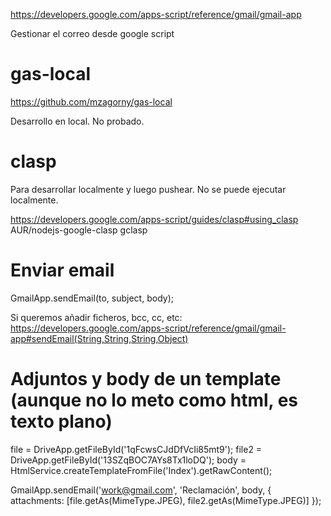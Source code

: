 https://developers.google.com/apps-script/reference/gmail/gmail-app

Gestionar el correo desde google script

# gas-local
https://github.com/mzagorny/gas-local

Desarrollo en local. No probado.

# clasp
Para desarrollar localmente y luego pushear.
No se puede ejecutar localmente.

https://developers.google.com/apps-script/guides/clasp#using_clasp
AUR/nodejs-google-clasp
gclasp

# Enviar email
GmailApp.sendEmail(to, subject, body);

Si queremos añadir ficheros, bcc, cc, etc:
https://developers.google.com/apps-script/reference/gmail/gmail-app#sendEmail(String,String,String,Object)


# Adjuntos y body de un template (aunque no lo meto como html, es texto plano)
file = DriveApp.getFileById('1qFcwsCJdDfVcIi85mt9');
file2 = DriveApp.getFileById('13SZqBOC7AYs8Tx1loDQ');
body = HtmlService.createTemplateFromFile('Index').getRawContent();

GmailApp.sendEmail('work@gmail.com', 'Reclamación', body, {
   attachments: [file.getAs(MimeType.JPEG), file2.getAs(MimeType.JPEG)]
});
